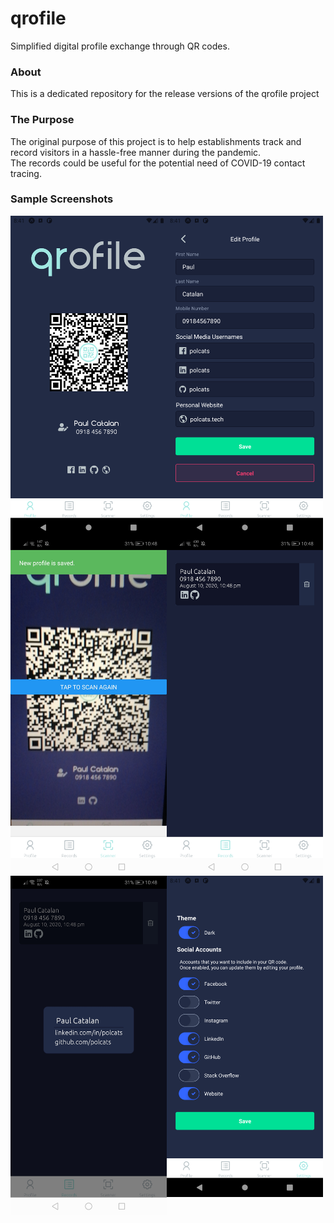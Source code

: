 # qrofile

Simplified digital profile exchange through QR codes.

### About

This is a dedicated repository for the release versions of the qrofile project

### The Purpose

The original purpose of this project is to help establishments track and record visitors in a hassle-free manner during the pandemic. <br> The records could be useful for the potential need of COVID-19 contact tracing.

### Sample Screenshots

<img align="left" alt="Visual Studio Code" width="250px" src="docs/qrofile2.1.1/dashboard.png" />
<img align="left" alt="Visual Studio Code" width="250px" src="docs/qrofile2.1.1/edit.png" />
<img align="left" alt="Visual Studio Code" width="250px" src="docs/qrofile1.1.0/scan.jpg" />
<img align="left" alt="Visual Studio Code" width="250px" src="docs/qrofile1.1.0/records_content.jpg" />
<img align="left" alt="Visual Studio Code" width="250px" src="docs/qrofile1.1.0/records_detail.jpg" />
<img align="left" alt="Visual Studio Code" width="250px" src="docs/qrofile2.1.1/settings.png" />
